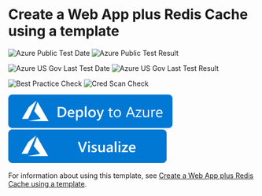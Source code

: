 # Create a Web App plus Redis Cache using a template

![Azure Public Test Date](https://azurequickstartsservice.blob.core.windows.net/badges/quickstarts/microsoft.web/web-app-with-redis-cache/PublicLastTestDate.svg)
![Azure Public Test Result](https://azurequickstartsservice.blob.core.windows.net/badges/quickstarts/microsoft.web/web-app-with-redis-cache/PublicDeployment.svg)

![Azure US Gov Last Test Date](https://azurequickstartsservice.blob.core.windows.net/badges/quickstarts/microsoft.web/web-app-with-redis-cache/FairfaxLastTestDate.svg)
![Azure US Gov Last Test Result](https://azurequickstartsservice.blob.core.windows.net/badges/quickstarts/microsoft.web/web-app-with-redis-cache/FairfaxDeployment.svg)

![Best Practice Check](https://azurequickstartsservice.blob.core.windows.net/badges/quickstarts/microsoft.web/web-app-with-redis-cache/BestPracticeResult.svg)
![Cred Scan Check](https://azurequickstartsservice.blob.core.windows.net/badges/quickstarts/microsoft.web/web-app-with-redis-cache/CredScanResult.svg)

[![Deploy to Azure](https://raw.githubusercontent.com/Azure/azure-quickstart-templates/master/1-CONTRIBUTION-GUIDE/images/deploytoazure.svg?sanitize=true)](https://portal.azure.com/#create/Microsoft.Template/uri/https%3a%2f%2fraw.githubusercontent.com%2fAzure%2fazure-quickstart-templates%2fmaster%2fquickstarts%2fmicrosoft.web%2fweb-app-with-redis-cache%2fazuredeploy.json)
[![Visualize](https://raw.githubusercontent.com/Azure/azure-quickstart-templates/master/1-CONTRIBUTION-GUIDE/images/visualizebutton.svg?sanitize=true)](http://armviz.io/#/?load=https%3a%2f%2fraw.githubusercontent.com%2fAzure%2fazure-quickstart-templates%2fmaster%2fquickstarts%2fmicrosoft.web%2fweb-app-with-redis-cache%2fazuredeploy.json)

For information about using this template, see [Create a Web App plus Redis Cache using a template](https://azure.microsoft.com/en-us/documentation/articles/cache-web-app-arm-with-redis-cache-provision/).



